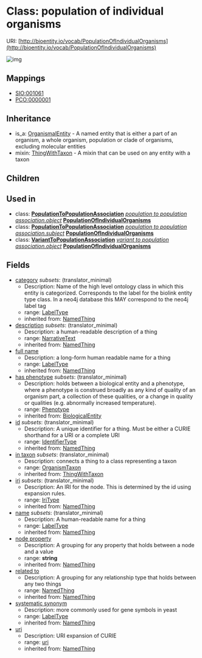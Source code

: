 # Class: population of individual organisms




URI: [http://bioentity.io/vocab/PopulationOfIndividualOrganisms](http://bioentity.io/vocab/PopulationOfIndividualOrganisms)

![img](http://yuml.me/diagram/nofunky;dir:TB/class/\[PopulationOfIndividualOrganisms|id(i):identifier_type%20%3F;name(i):label_type%20%3F;category(i):label_type%20%3F;uri(i):uri%20%3F;node_property(i):string%20%3F;iri(i):iri_type%20%3F;full_name(i):label_type%20%3F;description(i):narrative_text%20%3F;systematic_synonym(i):label_type%20%3F;has_phenotype(i):phenotype%20%3F]-%20related%20to(i)%20%3F>\[NamedThing],%20\[PopulationOfIndividualOrganisms]-%20in%20taxon(i)%20%3F>\[OrganismTaxon],%20\[PopulationToPopulationAssociation]-%20object(i)>\[PopulationOfIndividualOrganisms],%20\[PopulationToPopulationAssociation]-%20subject(i)>\[PopulationOfIndividualOrganisms],%20\[VariantToPopulationAssociation]-%20object(i)>\[PopulationOfIndividualOrganisms],%20\[PopulationOfIndividualOrganisms]uses%20-.->\[ThingWithTaxon],%20\[OrganismalEntity]^-\[PopulationOfIndividualOrganisms])
## Mappings

 * [SIO:001061](http://semanticscience.org/resource/SIO_001061)
 * [PCO:0000001](http://purl.obolibrary.org/obo/PCO_0000001)
## Inheritance

 *  is_a: [OrganismalEntity](OrganismalEntity.md) - A named entity that is either a part of an organism, a whole organism, population or clade of organisms, excluding molecular entities
 *  mixin: [ThingWithTaxon](ThingWithTaxon.md) - A mixin that can be used on any entity with a taxon
## Children

## Used in

 *  class: **[PopulationToPopulationAssociation](PopulationToPopulationAssociation.md)** *[population to population association.object](population_to_population_association_object.md)* **[PopulationOfIndividualOrganisms](PopulationOfIndividualOrganisms.md)**
 *  class: **[PopulationToPopulationAssociation](PopulationToPopulationAssociation.md)** *[population to population association.subject](population_to_population_association_subject.md)* **[PopulationOfIndividualOrganisms](PopulationOfIndividualOrganisms.md)**
 *  class: **[VariantToPopulationAssociation](VariantToPopulationAssociation.md)** *[variant to population association.object](variant_to_population_association_object.md)* **[PopulationOfIndividualOrganisms](PopulationOfIndividualOrganisms.md)**
## Fields

 * [category](category.md) *subsets*: (translator_minimal)
    * Description: Name of the high level ontology class in which this entity is categorized. Corresponds to the label for the biolink entity type class. In a neo4j database this MAY correspond to the neo4j label tag
    * range: [LabelType](LabelType.md)
    * inherited from: [NamedThing](NamedThing.md)
 * [description](description.md) *subsets*: (translator_minimal)
    * Description: a human-readable description of a thing
    * range: [NarrativeText](NarrativeText.md)
    * inherited from: [NamedThing](NamedThing.md)
 * [full name](full_name.md)
    * Description: a long-form human readable name for a thing
    * range: [LabelType](LabelType.md)
    * inherited from: [NamedThing](NamedThing.md)
 * [has phenotype](has_phenotype.md) *subsets*: (translator_minimal)
    * Description: holds between a biological entity and a phenotype, where a phenotype is construed broadly as any kind of quality of an organism part, a collection of these qualities, or a change in quality or qualities (e.g. abnormally increased temperature). 
    * range: [Phenotype](Phenotype.md)
    * inherited from: [BiologicalEntity](BiologicalEntity.md)
 * [id](id.md) *subsets*: (translator_minimal)
    * Description: A unique identifier for a thing. Must be either a CURIE shorthand for a URI or a complete URI
    * range: [IdentifierType](IdentifierType.md)
    * inherited from: [NamedThing](NamedThing.md)
 * [in taxon](in_taxon.md) *subsets*: (translator_minimal)
    * Description: connects a thing to a class representing a taxon
    * range: [OrganismTaxon](OrganismTaxon.md)
    * inherited from: [ThingWithTaxon](ThingWithTaxon.md)
 * [iri](iri.md) *subsets*: (translator_minimal)
    * Description: An IRI for the node. This is determined by the id using expansion rules.
    * range: [IriType](IriType.md)
    * inherited from: [NamedThing](NamedThing.md)
 * [name](name.md) *subsets*: (translator_minimal)
    * Description: A human-readable name for a thing
    * range: [LabelType](LabelType.md)
    * inherited from: [NamedThing](NamedThing.md)
 * [node property](node_property.md)
    * Description: A grouping for any property that holds between a node and a value
    * range: **string**
    * inherited from: [NamedThing](NamedThing.md)
 * [related to](related_to.md)
    * Description: A grouping for any relationship type that holds between any two things
    * range: [NamedThing](NamedThing.md)
    * inherited from: [NamedThing](NamedThing.md)
 * [systematic synonym](systematic_synonym.md)
    * Description: more commonly used for gene symbols in yeast
    * range: [LabelType](LabelType.md)
    * inherited from: [NamedThing](NamedThing.md)
 * [uri](uri.md)
    * Description: URI expansion of CURIE
    * range: [uri](uri.md)
    * inherited from: [NamedThing](NamedThing.md)
